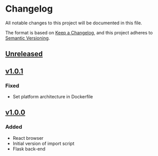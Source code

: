 # Changelog

All notable changes to this project will be documented in this file.

The format is based on [Keep a Changelog](https://keepachangelog.com/en/1.1.0/),
and this project adheres to [Semantic Versioning](https://semver.org/spec/v2.0.0.html).

## [Unreleased]

## [v1.0.1]

### Fixed

 - Set platform architecture in Dockerfile

## [v1.0.0]

### Added

 - React browser
 - Initial version of import script
 - Flask back-end

[unreleased]: https://github.com/knaw-huc/occassio
[v1.0.0]: https://github.com/knaw-huc/occassio/releases/tag/v1.0.0
[v1.0.1]: https://github.com/knaw-huc/occassio/releases/tag/v1.0.1
